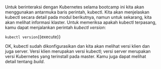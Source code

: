 Untuk berinteraksi dengan Kubernetes selama bootcamp ini kita akan menggunakan antarmuka baris perintah, kubectl. Kita akan menjelaskan kubectl secara detail pada modul berikutnya, namun untuk sekarang, kita akan melihat informasi klaster.
Untuk memeriksa apakah kubectl terpasang, kamu dapat menjalankan perintah *kubectl version*:

`kubectl version`{{execute}}

OK, kubectl sudah dikonfigurasikan dan kita akan melihat versi klien dan juga server. Versi klien merupakan versi kubectl; versi server merupakan versi Kubernetes yang terinstall pada master. Kamu juga dapat melihat detail tentang _build_.
